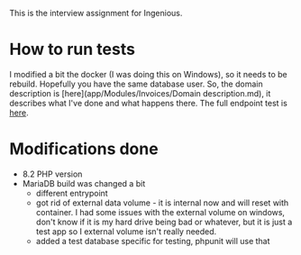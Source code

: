 This is the interview assignment for Ingenious.

# How to run tests

I modified a bit the docker (I was doing this on Windows), so it needs to be rebuild.
Hopefully you have the same database user.
So, the domain description is [here](app/Modules/Invoices/Domain description.md), it describes what I've done and what happens there.
The full endpoint test is [here](tests/Feature/Modules/Invoices/Api/Web/InvoiceControllerTest.php).


# Modifications done

* 8.2 PHP version
* MariaDB build was changed a bit
  * different entrypoint
  * got rid of external data volume - it is internal now and will reset with container. I had some issues with the external volume on windows, don't know if it is my hard drive being bad or whatever, but it is just a test app so I external volume isn't really needed.
  * added a test database specific for testing, phpunit will use that

